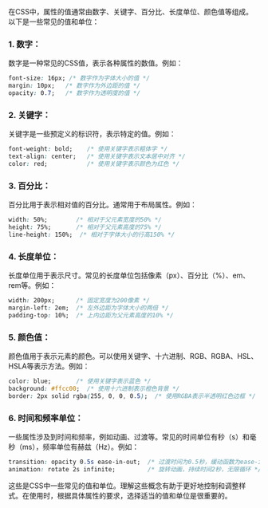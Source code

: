 在CSS中，属性的值通常由数字、关键字、百分比、长度单位、颜色值等组成。以下是一些常见的值和单位：

### 1. 数字：

数字是一种常见的CSS值，表示各种属性的数值。例如：

```css
font-size: 16px; /* 数字作为字体大小的值 */
margin: 10px;   /* 数字作为外边距的值 */
opacity: 0.7;   /* 数字作为透明度的值 */
```

### 2. 关键字：

关键字是一些预定义的标识符，表示特定的值。例如：

```css
font-weight: bold;    /* 使用关键字表示粗体字 */
text-align: center;   /* 使用关键字表示文本居中对齐 */
color: red;           /* 使用关键字表示颜色为红色 */
```

### 3. 百分比：

百分比用于表示相对值的百分比。通常用于布局属性。例如：

```css
width: 50%;        /* 相对于父元素宽度的50% */
height: 75%;       /* 相对于父元素高度的75% */
line-height: 150%;  /* 相对于字体大小的行高150% */
```

### 4. 长度单位：

长度单位用于表示尺寸。常见的长度单位包括像素（px）、百分比（%）、em、rem等。例如：

```css
width: 200px;      /* 固定宽度为200像素 */
margin-left: 2em;  /* 左外边距为字体大小的两倍 */
padding-top: 10%;  /* 上内边距为父元素高度的10% */
```

### 5. 颜色值：

颜色值用于表示元素的颜色。可以使用关键字、十六进制、RGB、RGBA、HSL、HSLA等表示方法。例如：

```css
color: blue;       /* 使用关键字表示蓝色 */
background: #ffcc00;  /* 使用十六进制表示橙色背景 */
border: 2px solid rgba(255, 0, 0, 0.5);  /* 使用RGBA表示半透明红色边框 */
```

### 6. 时间和频率单位：

一些属性涉及到时间和频率，例如动画、过渡等。常见的时间单位有秒（s）和毫秒（ms），频率单位有赫兹（Hz）。例如：

```css
transition: opacity 0.5s ease-in-out;  /* 过渡时间为0.5秒，缓动函数为ease-in-out */
animation: rotate 2s infinite;         /* 旋转动画，持续时间2秒，无限循环 */
```

这些是CSS中一些常见的值和单位。理解这些概念有助于更好地控制和调整样式。在使用时，根据具体属性的要求，选择适当的值和单位是很重要的。